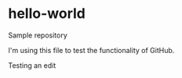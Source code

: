 # hello-world
Sample repository

I'm using this file to test the functionality of GitHub.

Testing an edit
